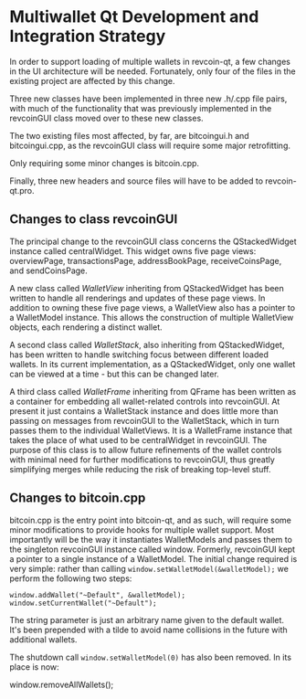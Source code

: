 Multiwallet Qt Development and Integration Strategy
===================================================

In order to support loading of multiple wallets in revcoin-qt, a few changes in the UI architecture will be needed.
Fortunately, only four of the files in the existing project are affected by this change.

Three new classes have been implemented in three new .h/.cpp file pairs, with much of the functionality that was previously
implemented in the revcoinGUI class moved over to these new classes.

The two existing files most affected, by far, are bitcoingui.h and bitcoingui.cpp, as the revcoinGUI class will require
some major retrofitting.

Only requiring some minor changes is bitcoin.cpp.

Finally, three new headers and source files will have to be added to revcoin-qt.pro.

Changes to class revcoinGUI
---------------------------
The principal change to the revcoinGUI class concerns the QStackedWidget instance called centralWidget.
This widget owns five page views: overviewPage, transactionsPage, addressBookPage, receiveCoinsPage, and sendCoinsPage.

A new class called *WalletView* inheriting from QStackedWidget has been written to handle all renderings and updates of
these page views. In addition to owning these five page views, a WalletView also has a pointer to a WalletModel instance.
This allows the construction of multiple WalletView objects, each rendering a distinct wallet.

A second class called *WalletStack*, also inheriting from QStackedWidget, has been written to handle switching focus between
different loaded wallets. In its current implementation, as a QStackedWidget, only one wallet can be viewed at a time -
but this can be changed later.

A third class called *WalletFrame* inheriting from QFrame has been written as a container for embedding all wallet-related
controls into revcoinGUI. At present it just contains a WalletStack instance and does little more than passing on messages
from revcoinGUI to the WalletStack, which in turn passes them to the individual WalletViews. It is a WalletFrame instance
that takes the place of what used to be centralWidget in revcoinGUI. The purpose of this class is to allow future
refinements of the wallet controls with minimal need for further modifications to revcoinGUI, thus greatly simplifying
merges while reducing the risk of breaking top-level stuff.

Changes to bitcoin.cpp
----------------------
bitcoin.cpp is the entry point into bitcoin-qt, and as such, will require some minor modifications to provide hooks for
multiple wallet support. Most importantly will be the way it instantiates WalletModels and passes them to the
singleton revcoinGUI instance called window. Formerly, revcoinGUI kept a pointer to a single instance of a WalletModel.
The initial change required is very simple: rather than calling `window.setWalletModel(&walletModel);` we perform the
following two steps:

	window.addWallet("~Default", &walletModel);
	window.setCurrentWallet("~Default");

The string parameter is just an arbitrary name given to the default wallet. It's been prepended with a tilde to avoid name collisions in the future with additional wallets.

The shutdown call `window.setWalletModel(0)` has also been removed. In its place is now:

window.removeAllWallets();
